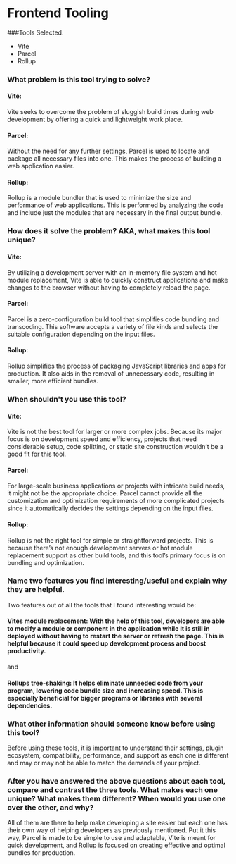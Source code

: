 # Frontend Tooling

###Tools Selected:
- Vite
- Parcel
- Rollup

### What problem is this tool trying to solve?
#### Vite:
Vite seeks to overcome the problem of sluggish build times during web development by offering a quick and lightweight work place.

#### Parcel:
Without the need for any further settings, Parcel is used to locate and package all necessary files into one. This makes the process of building a web application easier.

#### Rollup:
Rollup is a module bundler that is used to minimize the size and performance of web applications. This is performed by analyzing the code and include just the modules that are necessary in the final output bundle.

### How does it solve the problem? AKA, what makes this tool unique?
#### Vite:
By utilizing a development server with an in-memory file system and hot module replacement, Vite is able to quickly construct applications and make changes to the browser without having to completely reload the page.

#### Parcel:
Parcel is a zero-configuration build tool that simplifies code bundling and transcoding. This software accepts a variety of file kinds and selects the suitable configuration depending on the input files.

#### Rollup:
Rollup simplifies the process of packaging JavaScript libraries and apps for production. It also aids in the removal of unnecessary code, resulting in smaller, more efficient bundles.

### When shouldn't you use this tool?
#### Vite:
Vite is not the best tool for larger or more complex jobs. Because its major focus is on development speed and efficiency, projects that need considerable setup, code splitting, or static site construction wouldn’t be a good fit for this tool.

#### Parcel:
For large-scale business applications or projects with intricate build needs, it might not be the appropriate choice. Parcel cannot provide all the customization and optimization requirements of more complicated projects since it automatically decides the settings depending on the input files.

#### Rollup:
Rollup is not the right tool for simple or straightforward projects. This is because there’s not enough development servers or hot module replacement support as other build tools, and this tool’s primary focus is on bundling and optimization.

### Name two features you find interesting/useful and explain why they are helpful.
Two features out of all the tools that I found interesting would be:
 #### Vites module replacement: With the help of this tool, developers are able to modify a module or component in the application while it is still in deployed without having to restart the server or refresh the page. This is helpful because it could speed up development process and boost productivity.
 and
#### Rollups tree-shaking: It helps eliminate unneeded code from your program, lowering code bundle size and increasing speed. This is especially beneficial for bigger programs or libraries with several dependencies.


### What other information should someone know before using this tool?
Before using these tools, it is important to understand their settings, plugin ecosystem, compatibility, performance, and support as each one is different and may or may not be able to match the demands of your project.

### After you have answered the above questions about each tool, compare and contrast the three tools. What makes each one unique? What makes them different? When would you use one over the other, and why?
All of them are there to help make developing a site easier but each one has their own way of helping developers as previously mentioned. Put it this way,  Parcel is made to be simple to use and adaptable, Vite is meant for quick development, and Rollup is focused on creating effective and optimal bundles for production.


